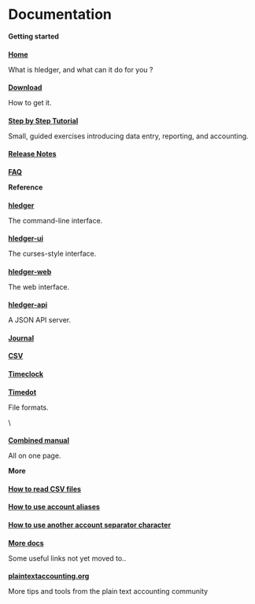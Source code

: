 <!-- * toc -->

# Documentation

<style>
h4 {
margin-bottom:0.2em;
}
/*div.col-sm-5 { border:thin solid gray; }*/
</style>

<div class="container">
<div class="row">
<div class="col-sm-3">

**Getting started**

#### [Home](index.html)
What is hledger, and what can it do for you ?

#### [Download](download.html)
How to get it.

#### [Step by Step Tutorial](step-by-step.html)
Small, guided exercises introducing data entry, reporting, and accounting.

#### [Release Notes](release-notes.html)

#### [FAQ](faq.html)

</div>
<div class="col-sm-3">

**Reference**

<!-- #### [Combined manual](manual2.html) -->

<!-- or: -->

<!-- **[hledger](manual2.html#hledger)** -->

<!-- **[hledger-ui](manual2.html#hledger-ui)** -->

<!-- **[hledger-web](manual2.html#hledger-web)** -->

<!-- **[hledger-api](manual2.html#hledger-api)** -->

#### [hledger](hledger.html)
The command-line interface.
<!-- , with detailed reports. -->

#### [hledger-ui](hledger-ui.html)
The curses-style interface.
<!-- , for quick exploration. -->

#### [hledger-web](hledger-web.html)
The web interface.
<!-- , for personal/shared browsing & data entry. -->

#### [hledger-api](hledger-api.html)
A JSON API server.
<!-- , for building client-side apps. -->

<!-- **[Journal](manual2.html#journal-format)** -->

<!-- **[CSV](manual2.html#csv-format)** -->

<!-- **[Timeclock](manual2.html#timeclock-format)** -->

<!-- **[Timedot](manual2.html#timedot-format)** -->

#### [Journal](journal.html)
<!-- hledger's primary data format, representing a general journal. -->

#### [CSV](csv.html)
<!-- How hledger reads Comma Separated Value data. -->

#### [Timeclock](timeclock.html)
<!-- Timeclock format, a sequence of clock-in/clock-out records. -->

#### [Timedot](timedot.html)
<!-- Timedot format, an alternative time logging format. -->
File formats.

\


#### [Combined manual](manual2.html)
All on one page.

</div>
<div class="col-sm-3">

**More**

#### [How to read CSV files](how-to-read-csv-files.html)

#### [How to use account aliases](how-to-use-account-aliases.html)

#### [How to use another account separator character](how-to-use-another-account-separator-character.html)

#### [More docs](more-docs.html)
Some useful links not yet moved to..

#### [plaintextaccounting.org](http://plaintextaccounting.org)
More tips and tools from the plain text accounting community

</div>
</div>
</div>

<div class="container">
<div class="row">
<div class="col-sm-4">

</div>
<div class="col-sm-4">

**&nbsp;**

</div>
</div>
</div>
